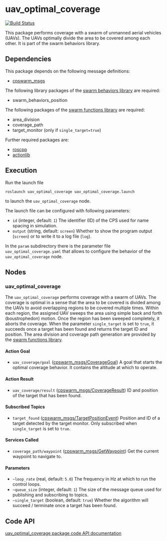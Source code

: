 # uav_optimal_coverage
[![Build Status](http://build.ros.org/buildStatus/icon?job=Ksrc_uX__uav_optimal_coverage__ubuntu_xenial__source)](http://build.ros.org/view/Ksrc_uX/job/Ksrc_uX__uav_optimal_coverage__ubuntu_xenial__source/)

This package performs coverage with a swarm of unmanned aerial vehicles (UAVs). The UAVs optimally divide the area to be covered among each other. It is part of the swarm behaviors library.

## Dependencies
This package depends on the following message definitions:
* [cpswarm_msgs](https://cpswarm.github.io/cpswarm_msgs/html/index-msg.html)

The following library packages of the [swarm behaviors library](https://github.com/cpswarm/swarm_behaviors) are required:
* swarm_behaviors_position

The following packages of the [swarm functions library](https://github.com/cpswarm/swarm_functions/) are required:
* area_division
* coverage_path
* target_monitor (only if `single_target=true`)

Further required packages are:
* [roscpp](https://wiki.ros.org/roscpp/)
* [actionlib](https://wiki.ros.org/actionlib/)

## Execution
Run the launch file
```
roslaunch uav_optimal_coverage uav_optimal_coverage.launch
```
to launch the `uav_optimal_coverage` node.

The launch file can be configured with following parameters:
* `id` (integer, default: `1`)
  The identifier (ID) of the CPS used for name spacing in simulation.
* `output` (string, default: `screen`)
  Whether to show the program output (`screen`) or to write it to a log file (`log`).

In the `param` subdirectory there is the parameter file `uav_optimal_coverage.yaml` that allows to configure the behavior of the `uav_optimal_coverage` node.

## Nodes

### uav_optimal_coverage
The `uav_optimal_coverage` performs coverage with a swarm of UAVs. The coverage is optimal in a sense that the area to be covered is divided among the UAVs to avoid overlapping regions to be covered multiple times. Within each region, the assigned UAV sweeps the area using simple back and forth (boustrophedon) motion. Once the region has been sweeped completely, it aborts the coverage. When the parameter `single_target` is set to `true`, it succeeds once a target has been found and returns the target ID and position. The area division and coverage path generation are provided by the [swarm functions library](https://github.com/cpswarm/swarm_functions/).

#### Action Goal
* `uav_coverage/goal` ([cpswarm_msgs/CoverageGoal](https://cpswarm.github.io/cpswarm_msgs/html/action/Coverage.html))
  A goal that starts the optimal coverage behavior. It contains the altitude at which to operate.

#### Action Result
* `uav_coverage/result` ([cpswarm_msgs/CoverageResult](https://cpswarm.github.io/cpswarm_msgs/html/action/Coverage.html))
  ID and position of the target that has been found.

#### Subscribed Topics
* `target_found` ([cpswarm_msgs/TargetPositionEvent](https://cpswarm.github.io/cpswarm_msgs/html/msg/TargetPositionEvent.html))
  Position and ID of a target detected by the target monitor. Only subscribed when `single_target` is set to `true`.

#### Services Called
* `coverage_path/waypoint` ([cpswarm_msgs/GetWaypoint](https://cpswarm.github.io/cpswarm_msgs/html/srv/GetWaypoint.html))
  Get the current waypoint to navigate to.

#### Parameters
* `~loop_rate` (real, default: `5.0`)
  The frequency in Hz at which to run the control loops.
* `~queue_size` (integer, default: `1`)
  The size of the message queue used for publishing and subscribing to topics.
* `~single_target` (boolean, default: `true`)
  Whether the algorithm will succeed / terminate once a target has been found.

## Code API
[uav_optimal_coverage package code API documentation](https://cpswarm.github.io/swarm_behaviors/uav_optimal_coverage/docs/html/files.html)
